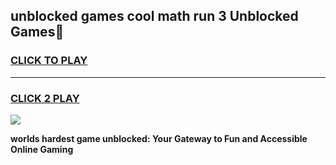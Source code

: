 
## unblocked games cool math run 3 Unblocked Games👋
<h3>
<a href="https://premium.freeplayer.one?title=unblocked_games_cool_math_run_3&ref=16F">CLICK TO PLAY</a></h3>
<hr>

<h3>
<a href="https://premium.freeplayer.one?title=unblocked_games_cool_math_run_3&ref=16F">CLICK 2 PLAY</a>
  
</h3>

<a href="https://premium.freeplayer.one?title=unblocked_games_cool_math_run_3&ref=16F/"><img src="https://clearcache.store/games.png"></a>


**worlds hardest game unblocked: Your Gateway to Fun and Accessible Online Gaming**
